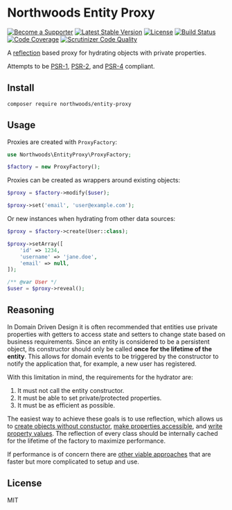 Northwoods Entity Proxy
=======================

[![Become a Supporter](https://img.shields.io/badge/patreon-sponsor%20me-e6461a.svg)](https://www.patreon.com/shadowhand)
[![Latest Stable Version](https://img.shields.io/packagist/v/northwoods/entity-proxy.svg)](https://packagist.org/packages/northwoods/entity-proxy)
[![License](https://img.shields.io/packagist/l/northwoods/entity-proxy.svg)](https://github.com/northwoods/entity-proxy/blob/master/LICENSE)
[![Build Status](https://travis-ci.org/northwoods/entity-proxy.svg)](https://travis-ci.org/northwoods/entity-proxy)
[![Code Coverage](https://scrutinizer-ci.com/g/northwoods/entity-proxy/badges/coverage.png?b=master)](https://scrutinizer-ci.com/g/northwoods/entity-proxy/?branch=master)
[![Scrutinizer Code Quality](https://scrutinizer-ci.com/g/northwoods/entity-proxy/badges/quality-score.png?b=master)](https://scrutinizer-ci.com/g/northwoods/entity-proxy/?branch=master)

A [reflection][php-reflection] based proxy for hydrating objects with private properties.

[php-reflection]: http://php.net/reflection

Attempts to be [PSR-1][psr-1], [PSR-2][psr-2], and [PSR-4][psr-4] compliant.

[psr-1]: http://www.php-fig.org/psr/psr-1/
[psr-2]: http://www.php-fig.org/psr/psr-2/
[psr-4]: http://www.php-fig.org/psr/psr-4/

## Install

```
composer require northwoods/entity-proxy
```

## Usage

Proxies are created with `ProxyFactory`:

```php
use Northwoods\EntityProxy\ProxyFactory;

$factory = new ProxyFactory();
```

Proxies can be created as wrappers around existing objects:

```php
$proxy = $factory->modify($user);

$proxy->set('email', 'user@example.com');
```

Or new instances when hydrating from other data sources:

```php
$proxy = $factory->create(User::class);

$proxy->setArray([
    'id' => 1234,
    'username' => 'jane.doe',
    'email' => null,
]);

/** @var User */
$user = $proxy->reveal();
```

## Reasoning

In Domain Driven Design it is often recommended that entities use private
properties with getters to access state and setters to change state based on
business requirements. Since an entity is considered to be a persistent object,
its constructor should only be called **once for the lifetime of the entity**.
This allows for domain events to be triggered by the constructor to notify the
application that, for example, a new user has registered.

With this limitation in mind, the requirements for the hydrator are:

1. It must not call the entity constructor.
2. It must be able to set private/protected properties.
3. It must be as efficient as possible.

The easiest way to achieve these goals is to use reflection, which allows us to
[create objects without constuctor][php-ref-class], [make properties accessible][php-ref-access],
and [write property values][php-ref-set]. The reflection of every class should be
internally cached for the lifetime of the factory to maximize performance.

[php-ref-class]: https://php.net/manual/en/reflectionclass.newinstancewithoutconstructor.php
[php-ref-access]: https://php.net/manual/en/reflectionproperty.setaccessible.php
[php-ref-set]: https://php.net/manual/en/reflectionproperty.setvalue.php

If performance is of concern there are [other viable approaches][generated-hydrator]
that are faster but more complicated to setup and use.

[generated-hydrator]: https://packagist.org/packages/ocramius/generated-hydrator

## License

MIT
